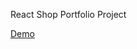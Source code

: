 React Shop Portfolio Project

<a href="https://vitaliygalata1986.github.io/shop-react/" target="_blank">Demo</a>
